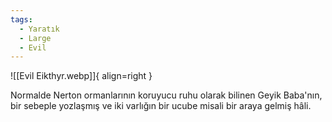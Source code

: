 ```yaml
---
tags:
  - Yaratık
  - Large
  - Evil
---  
```

  
![[Evil Eikthyr.webp]]{ align=right }  
  
Normalde Nerton ormanlarının koruyucu ruhu olarak bilinen Geyik Baba'nın, bir sebeple yozlaşmış ve iki varlığın bir ucube misali bir araya gelmiş hâli.